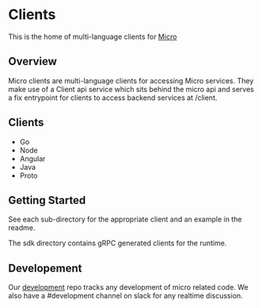 # Clients

This is the home of multi-language clients for [Micro](https://github.com/micro/micro)

## Overview

Micro clients are multi-language clients for accessing Micro services. They make use of 
a Client api service which sits behind the micro api and serves a fix entrypoint 
for clients to access backend services at /client.

## Clients

- Go
- Node
- Angular
- Java
- Proto

## Getting Started

See each sub-directory for the appropriate client and an example in the readme.

The sdk directory contains gRPC generated clients for the runtime.

## Developement

Our [development](https://github.com/micro/development/blob/master/design/clients.md) repo tracks any development of micro related code. We also have a #development channel on slack for any realtime discussion.

